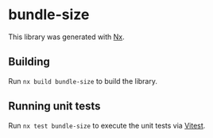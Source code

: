 # bundle-size

This library was generated with [Nx](https://nx.dev).

## Building

Run `nx build bundle-size` to build the library.

## Running unit tests

Run `nx test bundle-size` to execute the unit tests via [Vitest](https://vitest.dev/).
